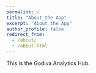 ```yaml
---
permalink: /
title: "About the App"
excerpt: "About the App"
author_profile: false
redirect_from: 
  - /about/
  - /about.html
---
```


This is the Godiva Analytics Hub. 